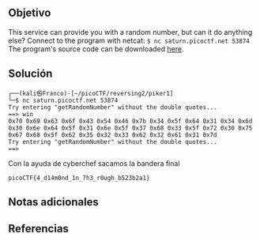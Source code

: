 ## Objetivo
This service can provide you with a random number, but can it do anything else? Connect to the program with netcat: `$ nc saturn.picoctf.net 53874` The program's source code can be downloaded [here](https://artifacts.picoctf.net/c/513/picker-I.py).
## Solución
```
┌──(kali㉿Franco)-[~/picoCTF/reversing2/piker1]
└─$ nc saturn.picoctf.net 53874 
Try entering "getRandomNumber" without the double quotes...
==> win
0x70 0x69 0x63 0x6f 0x43 0x54 0x46 0x7b 0x34 0x5f 0x64 0x31 0x34 0x6d 0x30 0x6e 0x64 0x5f 0x31 0x6e 0x5f 0x37 0x68 0x33 0x5f 0x72 0x30 0x75 0x67 0x68 0x5f 0x62 0x35 0x32 0x33 0x62 0x32 0x61 0x31 0x7d 
Try entering "getRandomNumber" without the double quotes...
==> 

```

Con la ayuda de cyberchef sacamos la bandera final 
```
picoCTF{4_d14m0nd_1n_7h3_r0ugh_b523b2a1}
```
## Notas adicionales


## Referencias